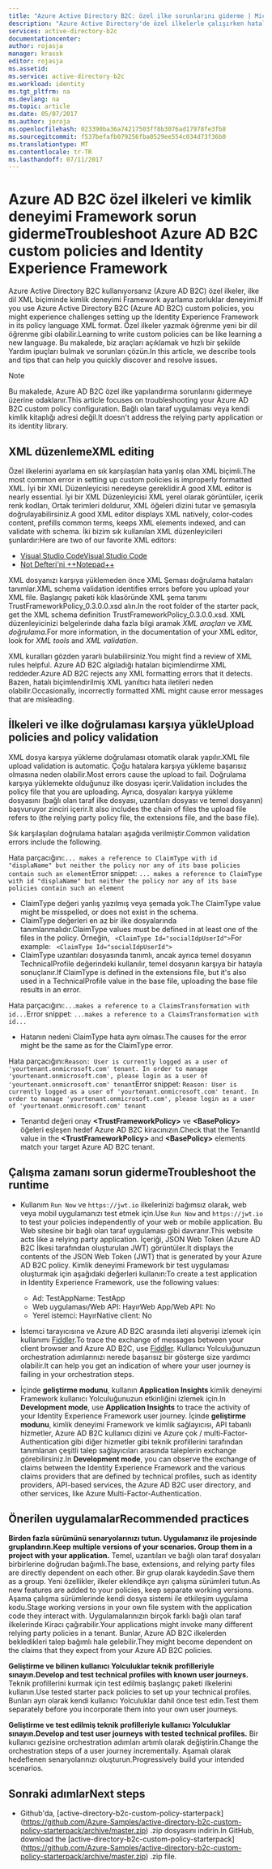 ```yaml
---
title: "Azure Active Directory B2C: özel ilke sorunlarını giderme | Microsoft Docs"
description: "Azure Active Directory'de özel ilkelerle çalışırken hataları çözmek yaklaşımlar hakkında bilgi edinin."
services: active-directory-b2c
documentationcenter: 
author: rojasja
manager: krassk
editor: rojasja
ms.assetid: 
ms.service: active-directory-b2c
ms.workload: identity
ms.tgt_pltfrm: na
ms.devlang: na
ms.topic: article
ms.date: 05/07/2017
ms.author: joroja
ms.openlocfilehash: 023390ba36a74217503ff8b3076ad17978fe3fb8
ms.sourcegitcommit: f537befafb079256fba0529ee554c034d73f36b0
ms.translationtype: MT
ms.contentlocale: tr-TR
ms.lasthandoff: 07/11/2017
---
```

# <a name="troubleshoot-azure-ad-b2c-custom-policies-and-identity-experience-framework"></a><span data-ttu-id="054bb-103">Azure AD B2C özel ilkeleri ve kimlik deneyimi Framework sorun giderme</span><span class="sxs-lookup"><span data-stu-id="054bb-103">Troubleshoot Azure AD B2C custom policies and Identity Experience Framework</span></span>

<span data-ttu-id="054bb-104">Azure Active Directory B2C kullanıyorsanız (Azure AD B2C) özel ilkeler, ilke dil XML biçiminde kimlik deneyimi Framework ayarlama zorluklar deneyimi.</span><span class="sxs-lookup"><span data-stu-id="054bb-104">If you use Azure Active Directory B2C (Azure AD B2C) custom policies, you might experience challenges setting up the Identity Experience Framework in its policy language XML format.</span></span>  <span data-ttu-id="054bb-105">Özel ilkeler yazmak öğrenme yeni bir dil öğrenme gibi olabilir.</span><span class="sxs-lookup"><span data-stu-id="054bb-105">Learning to write custom policies can be like learning a new language.</span></span> <span data-ttu-id="054bb-106">Bu makalede, biz araçları açıklamak ve hızlı bir şekilde Yardım ipuçları bulmak ve sorunları çözün.</span><span class="sxs-lookup"><span data-stu-id="054bb-106">In this article, we describe tools and tips that can help you quickly discover and resolve issues.</span></span> 

> [!NOTE]
> <span data-ttu-id="054bb-107">Bu makalede, Azure AD B2C özel ilke yapılandırma sorunlarını gidermeye üzerine odaklanır.</span><span class="sxs-lookup"><span data-stu-id="054bb-107">This article focuses on troubleshooting your Azure AD B2C custom policy configuration.</span></span> <span data-ttu-id="054bb-108">Bağlı olan taraf uygulaması veya kendi kimlik kitaplığı adresi değil.</span><span class="sxs-lookup"><span data-stu-id="054bb-108">It doesn't address the relying party application or its identity library.</span></span>

## <a name="xml-editing"></a><span data-ttu-id="054bb-109">XML düzenleme</span><span class="sxs-lookup"><span data-stu-id="054bb-109">XML editing</span></span>

<span data-ttu-id="054bb-110">Özel ilkelerini ayarlama en sık karşılaşılan hata yanlış olan XML biçimli.</span><span class="sxs-lookup"><span data-stu-id="054bb-110">The most common error in setting up custom policies is improperly formatted XML.</span></span> <span data-ttu-id="054bb-111">İyi bir XML Düzenleyicisi neredeyse gereklidir.</span><span class="sxs-lookup"><span data-stu-id="054bb-111">A good XML editor is nearly essential.</span></span> <span data-ttu-id="054bb-112">İyi bir XML Düzenleyicisi XML yerel olarak görüntüler, içerik renk kodları, Ortak terimleri doldurur, XML öğeleri dizini tutar ve şemasıyla doğrulayabilirsiniz.</span><span class="sxs-lookup"><span data-stu-id="054bb-112">A good XML editor displays XML natively, color-codes content, prefills common terms, keeps XML elements indexed, and can validate with schema.</span></span> <span data-ttu-id="054bb-113">İki bizim sık kullanılan XML düzenleyicileri şunlardır:</span><span class="sxs-lookup"><span data-stu-id="054bb-113">Here are two of our favorite XML editors:</span></span>

* [<span data-ttu-id="054bb-114">Visual Studio Code</span><span class="sxs-lookup"><span data-stu-id="054bb-114">Visual Studio Code</span></span>](https://code.visualstudio.com/)
* [<span data-ttu-id="054bb-115">Not Defteri'ni ++</span><span class="sxs-lookup"><span data-stu-id="054bb-115">Notepad++</span></span>](https://notepad-plus-plus.org/)

<span data-ttu-id="054bb-116">XML dosyanızı karşıya yüklemeden önce XML Şeması doğrulama hataları tanımlar.</span><span class="sxs-lookup"><span data-stu-id="054bb-116">XML schema validation identifies errors before you upload your XML file.</span></span> <span data-ttu-id="054bb-117">Başlangıç paketi kök klasöründe XML şema tanımı TrustFrameworkPolicy_0.3.0.0.xsd alın.</span><span class="sxs-lookup"><span data-stu-id="054bb-117">In the root folder of the starter pack, get the XML schema definition TrustFrameworkPolicy_0.3.0.0.xsd.</span></span> <span data-ttu-id="054bb-118">XML düzenleyicinizi belgelerinde daha fazla bilgi aramak *XML araçları* ve *XML doğrulama*.</span><span class="sxs-lookup"><span data-stu-id="054bb-118">For more information, in the documentation of your XML editor, look for *XML tools* and *XML validation*.</span></span>

<span data-ttu-id="054bb-119">XML kuralları gözden yararlı bulabilirsiniz.</span><span class="sxs-lookup"><span data-stu-id="054bb-119">You might find a review of XML rules helpful.</span></span> <span data-ttu-id="054bb-120">Azure AD B2C algıladığı hataları biçimlendirme XML reddeder.</span><span class="sxs-lookup"><span data-stu-id="054bb-120">Azure AD B2C rejects any XML formatting errors that it detects.</span></span> <span data-ttu-id="054bb-121">Bazen, hatalı biçimlendirilmiş XML yanıltıcı hata iletileri neden olabilir.</span><span class="sxs-lookup"><span data-stu-id="054bb-121">Occasionally, incorrectly formatted XML might cause error messages that are misleading.</span></span>

## <a name="upload-policies-and-policy-validation"></a><span data-ttu-id="054bb-122">İlkeleri ve ilke doğrulaması karşıya yükle</span><span class="sxs-lookup"><span data-stu-id="054bb-122">Upload policies and policy validation</span></span>

 <span data-ttu-id="054bb-123">XML dosya karşıya yükleme doğrulaması otomatik olarak yapılır.</span><span class="sxs-lookup"><span data-stu-id="054bb-123">XML file upload validation is automatic.</span></span> <span data-ttu-id="054bb-124">Çoğu hatalara karşıya yükleme başarısız olmasına neden olabilir.</span><span class="sxs-lookup"><span data-stu-id="054bb-124">Most errors cause the upload to fail.</span></span> <span data-ttu-id="054bb-125">Doğrulama karşıya yüklemekte olduğunuz ilke dosyası içerir.</span><span class="sxs-lookup"><span data-stu-id="054bb-125">Validation includes the policy file that you are uploading.</span></span> <span data-ttu-id="054bb-126">Ayrıca, dosyaları karşıya yükleme dosyasını (bağlı olan taraf ilke dosyası, uzantıları dosyası ve temel dosyanın) başvuruyor zinciri içerir.</span><span class="sxs-lookup"><span data-stu-id="054bb-126">It also includes the chain of files the upload file refers to (the relying party policy file, the extensions file, and the base file).</span></span> 
 
 <span data-ttu-id="054bb-127">Sık karşılaşılan doğrulama hataları aşağıda verilmiştir.</span><span class="sxs-lookup"><span data-stu-id="054bb-127">Common validation errors include the following.</span></span>

<span data-ttu-id="054bb-128">Hata parçacığını:`... makes a reference to ClaimType with id "displaName" but neither the policy nor any of its base policies contain such an element`</span><span class="sxs-lookup"><span data-stu-id="054bb-128">Error snippet: `... makes a reference to ClaimType with id "displaName" but neither the policy nor any of its base policies contain such an element`</span></span>
* <span data-ttu-id="054bb-129">ClaimType değeri yanlış yazılmış veya şemada yok.</span><span class="sxs-lookup"><span data-stu-id="054bb-129">The ClaimType value might be misspelled, or does not exist in the schema.</span></span>
* <span data-ttu-id="054bb-130">ClaimType değerleri en az bir ilke dosyalarında tanımlanmalıdır.</span><span class="sxs-lookup"><span data-stu-id="054bb-130">ClaimType values must be defined in at least one of the files in the policy.</span></span> 
    <span data-ttu-id="054bb-131">Örneğin, ` <ClaimType Id="socialIdpUserId">`</span><span class="sxs-lookup"><span data-stu-id="054bb-131">For example: ` <ClaimType Id="socialIdpUserId">`</span></span>
* <span data-ttu-id="054bb-132">ClaimType uzantıları dosyasında tanımlı, ancak ayrıca temel dosyanın TechnicalProfile değerindeki kullanılır, temel dosyanın karşıya bir hatayla sonuçlanır.</span><span class="sxs-lookup"><span data-stu-id="054bb-132">If ClaimType is defined in the extensions file, but it's also used in a TechnicalProfile value in the base file, uploading the base file results in an error.</span></span>

<span data-ttu-id="054bb-133">Hata parçacığını:`...makes a reference to a ClaimsTransformation with id...`</span><span class="sxs-lookup"><span data-stu-id="054bb-133">Error snippet: `...makes a reference to a ClaimsTransformation with id...`</span></span>
* <span data-ttu-id="054bb-134">Hatanın nedeni ClaimType hata aynı olması.</span><span class="sxs-lookup"><span data-stu-id="054bb-134">The causes for the error might be the same as for the ClaimType error.</span></span>

<span data-ttu-id="054bb-135">Hata parçacığını:`Reason: User is currently logged as a user of 'yourtenant.onmicrosoft.com' tenant. In order to manage 'yourtenant.onmicrosoft.com', please login as a user of 'yourtenant.onmicrosoft.com' tenant`</span><span class="sxs-lookup"><span data-stu-id="054bb-135">Error snippet: `Reason: User is currently logged as a user of 'yourtenant.onmicrosoft.com' tenant. In order to manage 'yourtenant.onmicrosoft.com', please login as a user of 'yourtenant.onmicrosoft.com' tenant`</span></span>
* <span data-ttu-id="054bb-136">Tenantıd değeri onay  **\<TrustFrameworkPolicy\>**  ve  **\<BasePolicy\>**  öğeleri eşleşen hedef Azure AD B2C kiracınızın.</span><span class="sxs-lookup"><span data-stu-id="054bb-136">Check that the TenantId value in the **\<TrustFrameworkPolicy\>** and **\<BasePolicy\>** elements match your target Azure AD B2C tenant.</span></span>  

## <a name="troubleshoot-the-runtime"></a><span data-ttu-id="054bb-137">Çalışma zamanı sorun giderme</span><span class="sxs-lookup"><span data-stu-id="054bb-137">Troubleshoot the runtime</span></span>

* <span data-ttu-id="054bb-138">Kullanım `Run Now` ve `https://jwt.io` ilkelerinizi bağımsız olarak, web veya mobil uygulamanızı test etmek için.</span><span class="sxs-lookup"><span data-stu-id="054bb-138">Use `Run Now` and `https://jwt.io` to test your policies independently of your web or mobile application.</span></span> <span data-ttu-id="054bb-139">Bu Web sitesine bir bağlı olan taraf uygulaması gibi davranır.</span><span class="sxs-lookup"><span data-stu-id="054bb-139">This website acts like a relying party application.</span></span> <span data-ttu-id="054bb-140">İçeriği, JSON Web Token (Azure AD B2C İlkesi tarafından oluşturulan JWT) görüntüler.</span><span class="sxs-lookup"><span data-stu-id="054bb-140">It displays the contents of the JSON Web Token (JWT) that is generated by your Azure AD B2C policy.</span></span> <span data-ttu-id="054bb-141">Kimlik deneyimi Framework bir test uygulaması oluşturmak için aşağıdaki değerleri kullanın:</span><span class="sxs-lookup"><span data-stu-id="054bb-141">To create a test application in Identity Experience Framework, use the following values:</span></span>
    * <span data-ttu-id="054bb-142">Ad: TestApp</span><span class="sxs-lookup"><span data-stu-id="054bb-142">Name: TestApp</span></span>
    * <span data-ttu-id="054bb-143">Web uygulaması/Web API: Hayır</span><span class="sxs-lookup"><span data-stu-id="054bb-143">Web App/Web API: No</span></span>
    * <span data-ttu-id="054bb-144">Yerel istemci: Hayır</span><span class="sxs-lookup"><span data-stu-id="054bb-144">Native client: No</span></span>

* <span data-ttu-id="054bb-145">İstemci tarayıcısına ve Azure AD B2C arasında ileti alışverişi izlemek için kullanımı [Fiddler](http://www.telerik.com/fiddler).</span><span class="sxs-lookup"><span data-stu-id="054bb-145">To trace the exchange of messages between your client browser and Azure AD B2C, use [Fiddler](http://www.telerik.com/fiddler).</span></span> <span data-ttu-id="054bb-146">Kullanıcı Yolculuğunuzun orchestration adımlarınızı nerede başarısız bir gösterge size yardımcı olabilir.</span><span class="sxs-lookup"><span data-stu-id="054bb-146">It can help you get an indication of where your user journey is failing in your orchestration steps.</span></span>

* <span data-ttu-id="054bb-147">İçinde **geliştirme modunu**, kullanın **Application Insights** kimlik deneyimi Framework kullanıcı Yolculuğunuzun etkinliğini izlemek için.</span><span class="sxs-lookup"><span data-stu-id="054bb-147">In **Development mode**, use **Application Insights** to trace the activity of your Identity Experience Framework user journey.</span></span> <span data-ttu-id="054bb-148">İçinde **geliştirme modunu**, kimlik deneyimi Framework ve kimlik sağlayıcısı, API tabanlı hizmetler, Azure AD B2C kullanıcı dizini ve Azure çok / multi-Factor-Authentication gibi diğer hizmetler gibi teknik profillerini tarafından tanımlanan çeşitli talep sağlayıcıları arasında taleplerin exchange görebilirsiniz.</span><span class="sxs-lookup"><span data-stu-id="054bb-148">In **Development mode**, you can observe the exchange of claims between the Identity Experience Framework and the various claims providers that are defined by technical profiles, such as identity providers, API-based services, the Azure AD B2C user directory, and other services, like Azure Multi-Factor-Authentication.</span></span>  

## <a name="recommended-practices"></a><span data-ttu-id="054bb-149">Önerilen uygulamalar</span><span class="sxs-lookup"><span data-stu-id="054bb-149">Recommended practices</span></span>

<span data-ttu-id="054bb-150">**Birden fazla sürümünü senaryolarınızı tutun. Uygulamanız ile projesinde gruplandırın.**</span><span class="sxs-lookup"><span data-stu-id="054bb-150">**Keep multiple versions of your scenarios. Group them in a project with your application.**</span></span> <span data-ttu-id="054bb-151">Temel, uzantıları ve bağlı olan taraf dosyaları birbirlerine doğrudan bağımlı.</span><span class="sxs-lookup"><span data-stu-id="054bb-151">The base, extensions, and relying party files are directly dependent on each other.</span></span> <span data-ttu-id="054bb-152">Bir grup olarak kaydedin.</span><span class="sxs-lookup"><span data-stu-id="054bb-152">Save them as a group.</span></span> <span data-ttu-id="054bb-153">Yeni özellikler, ilkeler eklendikçe ayrı çalışma sürümleri tutun.</span><span class="sxs-lookup"><span data-stu-id="054bb-153">As new features are added to your policies, keep separate working versions.</span></span> <span data-ttu-id="054bb-154">Aşama çalışma sürümlerinde kendi dosya sistemi ile etkileşim uygulama kodu.</span><span class="sxs-lookup"><span data-stu-id="054bb-154">Stage working versions in your own file system with the application code they interact with.</span></span>  <span data-ttu-id="054bb-155">Uygulamalarınızın birçok farklı bağlı olan taraf ilkelerinde Kiracı çağırabilir.</span><span class="sxs-lookup"><span data-stu-id="054bb-155">Your applications might invoke many different relying party policies in a tenant.</span></span> <span data-ttu-id="054bb-156">Bunlar, Azure AD B2C ilkelerden bekledikleri talep bağımlı hale gelebilir.</span><span class="sxs-lookup"><span data-stu-id="054bb-156">They might become dependent on the claims that they expect from your Azure AD B2C policies.</span></span>

<span data-ttu-id="054bb-157">**Geliştirme ve bilinen kullanıcı Yolculuklar teknik profilleriyle sınayın.**</span><span class="sxs-lookup"><span data-stu-id="054bb-157">**Develop and test technical profiles with known user journeys.**</span></span> <span data-ttu-id="054bb-158">Teknik profillerini kurmak için test edilmiş başlangıç paketi ilkelerini kullanın.</span><span class="sxs-lookup"><span data-stu-id="054bb-158">Use tested starter pack policies to set up your technical profiles.</span></span> <span data-ttu-id="054bb-159">Bunları ayrı olarak kendi kullanıcı Yolculuklar dahil önce test edin.</span><span class="sxs-lookup"><span data-stu-id="054bb-159">Test them separately before you incorporate them into your own user journeys.</span></span>

<span data-ttu-id="054bb-160">**Geliştirme ve test edilmiş teknik profilleriyle kullanıcı Yolculuklar sınayın.**</span><span class="sxs-lookup"><span data-stu-id="054bb-160">**Develop and test user journeys with tested technical profiles.**</span></span> <span data-ttu-id="054bb-161">Bir kullanıcı gezisine orchestration adımları artımlı olarak değiştirin.</span><span class="sxs-lookup"><span data-stu-id="054bb-161">Change the orchestration steps of a user journey incrementally.</span></span> <span data-ttu-id="054bb-162">Aşamalı olarak hedeflenen senaryolarınızı oluşturun.</span><span class="sxs-lookup"><span data-stu-id="054bb-162">Progressively build your intended scenarios.</span></span>

## <a name="next-steps"></a><span data-ttu-id="054bb-163">Sonraki adımlar</span><span class="sxs-lookup"><span data-stu-id="054bb-163">Next steps</span></span>

* <span data-ttu-id="054bb-164">Github'da, [active-directory-b2c-custom-policy-starterpack] (https://github.com/Azure-Samples/active-directory-b2c-custom-policy-starterpack/archive/master.zip) .zip dosyasını indirin.</span><span class="sxs-lookup"><span data-stu-id="054bb-164">In GitHub, download the [active-directory-b2c-custom-policy-starterpack] (https://github.com/Azure-Samples/active-directory-b2c-custom-policy-starterpack/archive/master.zip) .zip file.</span></span>
